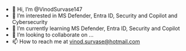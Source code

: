 - 👋 Hi, I’m @VinodSurvase147
- 👀 I’m interested in MS Defender, Entra ID, Security and Copilot and Cybersecurity 
- 🌱 I’m currently learning MS Defender, Entra ID, Security and Copilot
- 💞️ I’m looking to collaborate on ...
- 📫 How to reach me at vinod.survase@hotmail.com

<!---
VinodSurvase147/VinodSurvase147 is a ✨ special ✨ repository because its `README.md` (this file) appears on your GitHub profile.
You can click the Preview link to take a look at your changes.
--->
